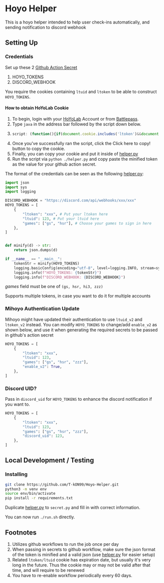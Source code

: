 # Hoyo Helper

This is a hoyo helper intended to help user check-ins automatically, and sending notification to discord webhook

## Setting Up

### Credentials

Set up these 2 [Github Action Secret](https://docs.github.com/en/actions/security-guides/using-secrets-in-github-actions#creating-secrets-for-a-repository)
1. HOYO_TOKENS
2. DISCORD_WEBHOOK

You require the cookies containing `ltuid` and `ltoken` to be able to construct `HOYO_TOKENS`.

#### How to obtain HoYoLab Cookie

1. To begin, login with your [HoYoLab](https://www.hoyolab.com/home) Account or from [Battlepass](https://act.hoyolab.com/app/community-game-records-sea/index.html?bbs_presentation_style=fullscreen&bbs_auth_required=true&gid=2&user_id=122516750&utm_source=hoyolab&utm_medium=gamecard&bbs_theme=light&bbs_theme_device=1#/ys).
2. Type `java` in the address bar followed by the script down below.
3. ```javascript
   script: (function(){if(document.cookie.includes('ltoken')&&document.cookie.includes('ltuid')){const e=document.createElement('input');e.value=document.cookie,document.body.appendChild(e),e.focus(),e.select();var t=document.execCommand('copy');document.body.removeChild(e),t?alert('HoYoLAB cookie copied to clipboard'):prompt('Failed to copy cookie. Manually copy the cookie below:\n\n',e.value)}else alert('Please logout and log back in. Cookie is expired/invalid!')})();
   ```
4. Once you've successfully ran the script, click the Click here to copy! button to copy the cookie.
5. Finally, you can copy your cookie and put it inside of [helper.py](./helper.py)
6. Run the script via `python ./helper.py` and copy paste the minified token as the value for your github action secret.


The format of the credentials can be seen as the following [helper.py](./helper.py):

```python
import json
import sys
import logging

DISCORD_WEBHOOK = "https://discord.com/api/webhooks/xxx/xxx"
HOYO_TOKENS = [
    {
        "ltoken": "xxx", # Put your ltoken here
        "ltuid": 123, # Put your ltuid here
        "games": ["gs", "hsr"], # Choose your games to sign in here
    },
]


def minify(d) -> str:
    return json.dumps(d)

if __name__ == "__main__":
    tokenStr = minify(HOYO_TOKENS)
    logging.basicConfig(encoding="utf-8", level=logging.INFO, stream=sys.stdout)
    logging.info(f"HOYO_TOKENS: {tokenStr}")
    logging.info(f"DISCORD_WEBHOOK: {DISCORD_WEBHOOK}")
```

*games* field must be one of `(gs, hsr, hi3, zzz)`

Supports multiple tokens, in case you want to do it for multiple accounts


### Mihoyo Authentication Update

Mihoyo might have updated their authentication to use `ltuid_v2` and `ltoken_v2` instead. You can modify `HOYO_TOKENS` to change/add `enable_v2` as shown below, and use it when generating the required secrets to be passed in github's action secret

```python
HOYO_TOKENS = [
    {
        "ltoken": "xxx",
        "ltuid": 123,
        "games": ["gs", "hsr", "zzz"],
        "enable_v2": True,
    },
]
```

### Discord UID?

Pass in `discord_uid` for `HOYO_TOKENS` to enhance the discord notification if you want to.

```python
HOYO_TOKENS = [
    {
        "ltoken": "xxx",
        "ltuid": 123,
        "games": ["gs", "hsr", "zzz"],
        "discord_uid": 123,
    },
]
```

## Local Development / Testing

### Installing
```bash
git clone https://github.com/T-kON99/Hoyo-Helper.git
python3 -m venv env
source env/bin/activate
pip install -r requirements.txt
```

Duplicate [helper.py](./helper.py) to `secret.py` and fill in with correct information. 

You can now run `./run.sh` directly.

## Footnotes

1. Utilizes github workflows to run the job once per day
2. When passing in secrets to github workflow, make sure the json format of the token is minified and a valid json (use [helper.py](./helper.py) for easier setup)
3. Related `ltoken/ltuid` cookie has expiration date, but usually it's very long in the future. Thus the cookie may or may not be valid after that time, and will require to be renewed
4. You have to re-enable workflow periodically every 60 days.
